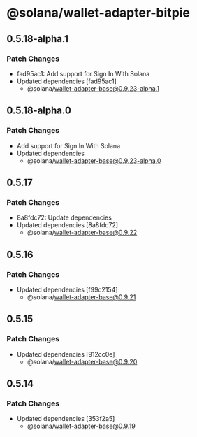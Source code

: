 # @solana/wallet-adapter-bitpie

## 0.5.18-alpha.1

### Patch Changes

-   fad95ac1: Add support for Sign In With Solana
-   Updated dependencies [fad95ac1]
    -   @solana/wallet-adapter-base@0.9.23-alpha.1

## 0.5.18-alpha.0

### Patch Changes

-   Add support for Sign In With Solana
-   Updated dependencies
    -   @solana/wallet-adapter-base@0.9.23-alpha.0

## 0.5.17

### Patch Changes

-   8a8fdc72: Update dependencies
-   Updated dependencies [8a8fdc72]
    -   @solana/wallet-adapter-base@0.9.22

## 0.5.16

### Patch Changes

-   Updated dependencies [f99c2154]
    -   @solana/wallet-adapter-base@0.9.21

## 0.5.15

### Patch Changes

-   Updated dependencies [912cc0e]
    -   @solana/wallet-adapter-base@0.9.20

## 0.5.14

### Patch Changes

-   Updated dependencies [353f2a5]
    -   @solana/wallet-adapter-base@0.9.19
